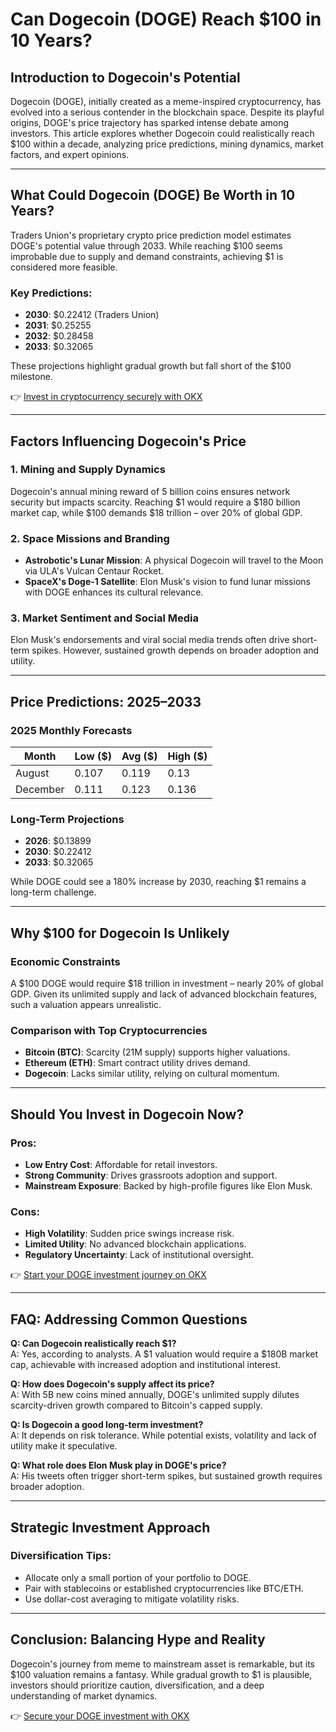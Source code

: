 # Can Dogecoin (DOGE) Reach $100 in 10 Years?  

## Introduction to Dogecoin's Potential  

Dogecoin (DOGE), initially created as a meme-inspired cryptocurrency, has evolved into a serious contender in the blockchain space. Despite its playful origins, DOGE's price trajectory has sparked intense debate among investors. This article explores whether Dogecoin could realistically reach $100 within a decade, analyzing price predictions, mining dynamics, market factors, and expert opinions.  

---

## What Could Dogecoin (DOGE) Be Worth in 10 Years?  

Traders Union's proprietary crypto price prediction model estimates DOGE's potential value through 2033. While reaching $100 seems improbable due to supply and demand constraints, achieving $1 is considered more feasible.  

### Key Predictions:  
- **2030**: $0.22412 (Traders Union)  
- **2031**: $0.25255  
- **2032**: $0.28458  
- **2033**: $0.32065  

These projections highlight gradual growth but fall short of the $100 milestone.  

👉 [Invest in cryptocurrency securely with OKX](https://bit.ly/okx-bonus)  

---

## Factors Influencing Dogecoin's Price  

### 1. **Mining and Supply Dynamics**  
Dogecoin's annual mining reward of 5 billion coins ensures network security but impacts scarcity. Reaching $1 would require a $180 billion market cap, while $100 demands $18 trillion – over 20% of global GDP.  

### 2. **Space Missions and Branding**  
- **Astrobotic's Lunar Mission**: A physical Dogecoin will travel to the Moon via ULA's Vulcan Centaur Rocket.  
- **SpaceX's Doge-1 Satellite**: Elon Musk's vision to fund lunar missions with DOGE enhances its cultural relevance.  

### 3. **Market Sentiment and Social Media**  
Elon Musk's endorsements and viral social media trends often drive short-term spikes. However, sustained growth depends on broader adoption and utility.  

---

## Price Predictions: 2025–2033  

### 2025 Monthly Forecasts  
| Month      | Low ($) | Avg ($) | High ($) |  
|------------|---------|---------|----------|  
| August     | 0.107   | 0.119   | 0.13     |  
| December   | 0.111   | 0.123   | 0.136    |  

### Long-Term Projections  
- **2026**: $0.13899  
- **2030**: $0.22412  
- **2033**: $0.32065  

While DOGE could see a 180% increase by 2030, reaching $1 remains a long-term challenge.  

---

## Why $100 for Dogecoin Is Unlikely  

### Economic Constraints  
A $100 DOGE would require $18 trillion in investment – nearly 20% of global GDP. Given its unlimited supply and lack of advanced blockchain features, such a valuation appears unrealistic.  

### Comparison with Top Cryptocurrencies  
- **Bitcoin (BTC)**: Scarcity (21M supply) supports higher valuations.  
- **Ethereum (ETH)**: Smart contract utility drives demand.  
- **Dogecoin**: Lacks similar utility, relying on cultural momentum.  

---

## Should You Invest in Dogecoin Now?  

### Pros:  
- **Low Entry Cost**: Affordable for retail investors.  
- **Strong Community**: Drives grassroots adoption and support.  
- **Mainstream Exposure**: Backed by high-profile figures like Elon Musk.  

### Cons:  
- **High Volatility**: Sudden price swings increase risk.  
- **Limited Utility**: No advanced blockchain applications.  
- **Regulatory Uncertainty**: Lack of institutional oversight.  

👉 [Start your DOGE investment journey on OKX](https://bit.ly/okx-bonus)  

---

## FAQ: Addressing Common Questions  

**Q: Can Dogecoin realistically reach $1?**  
A: Yes, according to analysts. A $1 valuation would require a $180B market cap, achievable with increased adoption and institutional interest.  

**Q: How does Dogecoin's supply affect its price?**  
A: With 5B new coins mined annually, DOGE's unlimited supply dilutes scarcity-driven growth compared to Bitcoin's capped supply.  

**Q: Is Dogecoin a good long-term investment?**  
A: It depends on risk tolerance. While potential exists, volatility and lack of utility make it speculative.  

**Q: What role does Elon Musk play in DOGE's price?**  
A: His tweets often trigger short-term spikes, but sustained growth requires broader adoption.  

---

## Strategic Investment Approach  

### Diversification Tips:  
- Allocate only a small portion of your portfolio to DOGE.  
- Pair with stablecoins or established cryptocurrencies like BTC/ETH.  
- Use dollar-cost averaging to mitigate volatility risks.  

---

## Conclusion: Balancing Hype and Reality  

Dogecoin's journey from meme to mainstream asset is remarkable, but its $100 valuation remains a fantasy. While gradual growth to $1 is plausible, investors should prioritize caution, diversification, and a deep understanding of market dynamics.  

👉 [Secure your DOGE investment with OKX](https://bit.ly/okx-bonus)  
